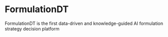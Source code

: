 # FormulationDT
 FormulationDT is the first data-driven and knowledge-guided AI formulation strategy decision platform
